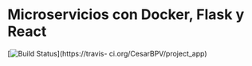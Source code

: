 # Microservicios con Docker, Flask y React

[![Build Status](https://travis-ci.org/CesarBPV/project_app.svg?branch=master)](https://travis-
ci.org/CesarBPV/project_app)